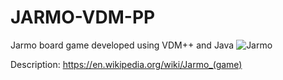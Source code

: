 # JARMO-VDM-PP
Jarmo board game developed using VDM++ and Java
![Jarmo](http://i.imgur.com/sVJxGOQ.png)

Description:
https://en.wikipedia.org/wiki/Jarmo_(game)
